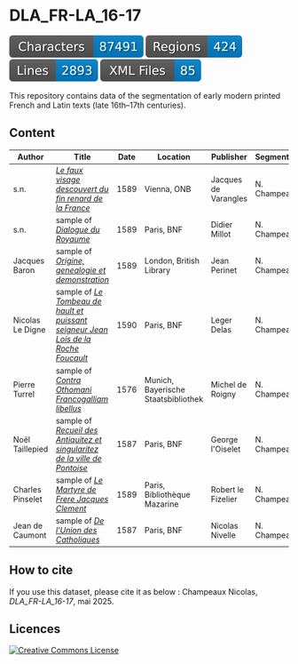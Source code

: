 # DLA_FR-LA_16-17

![characters badge](badges/characters.svg) ![regions badge](badges/regions.svg) ![lines badge](badges/lines.svg) ![files badge](badges/files.svg) 

This repository contains data of the segmentation of early modern printed French and Latin texts (late 16th–17th centuries).

## Content

| Author           | Title                | Date     | Location | Publisher | Segmentation |
|------------------|----------------------|----------|----------|-----------|--------------|
| s.n. | [_Le faux visage descouvert du fin renard de la France_](https://viewer.onb.ac.at/10790D2D) | 1589 | Vienna, ONB | Jacques de Varangles | N. Champeaux
| s.n. | sample of [_Dialogue du Royaume_](https://gallica.bnf.fr/ark:/12148/bpt6k74929k) | 1589 | Paris, BNF | Didier Millot | N. Champeaux |
| Jacques Baron | sample of [_Origine, genealogie et demonstration_](https://books.google.fr/books?id=d_vD7CdvG44C) | 1589 | London, British Library | Jean Perinet | N. Champeaux |
| Nicolas Le Digne | sample of [_Le Tombeau de hault et puissant seigneur Jean Lois de la Roche Foucault_](https://gallica.bnf.fr/ark:/12148/bpt6k62800568) | 1590 | Paris, BNF| Leger Delas | N. Champeaux |
| Pierre Turrel |sample of [_Contra Othomani Francogalliam libellus_](https://www.digitale-sammlungen.de/view/bsb10178119) | 1576 | Munich, Bayerische Staatsbibliothek | Michel de Roigny | N. Champeaux |
| Noël Taillepied |sample of [_Recueil des Antiquitez et singularitez de la ville de Pontoise_](https://gallica.bnf.fr/ark:/12148/bpt6k108625t) | 1587 | Paris, BNF | George l'Oiselet | N. Champeaux |
| Charles Pinselet |sample of [_Le Martyre de Frere Jacques Clement_](https://bibnum.institutdefrance.fr/viewer/18652) | 1589 | Paris, Bibliothèque Mazarine | Robert le Fizelier | N. Champeaux |
| Jean de Caumont |sample of [_De l'Union des Catholiques_](https://bibnum.institutdefrance.fr/viewer/18652) | 1587 | Paris, BNF | Nicolas Nivelle | N. Champeaux |

## How to cite

If you use this dataset, please cite it as below : Champeaux Nicolas, _DLA_FR-LA_16-17_, mai 2025.
 
## Licences

<a rel="license" href="https://creativecommons.org/licenses/by/4.0"><img alt="Creative Commons License" style="border-width:0" src="https://i.creativecommons.org/l/by/4.0/88x31.png" /></a><br /> 

